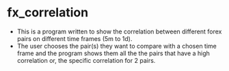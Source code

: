 # fx_correlation
- This is a program written to show the correlation between different forex pairs on different time frames (5m to 1d). 
- The user chooses the pair(s) they want to compare with a chosen time frame and the program shows them all the the pairs 
that have a high correlation or, the specific correlation for 2 pairs.
